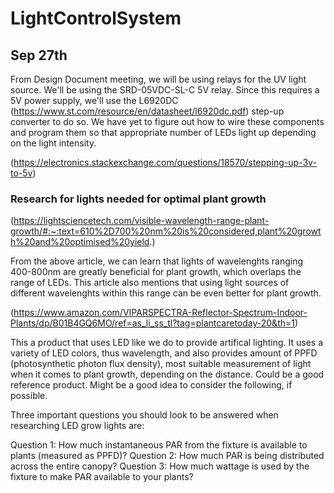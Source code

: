 # LightControlSystem

## Sep 27th

From Design Document meeting, we will be using relays for the UV light source. We'll be using the SRD-05VDC-SL-C 5V relay. Since this requires a 5V power supply, 
we'll use the L6920DC (https://www.st.com/resource/en/datasheet/l6920dc.pdf) step-up converter to do so. We have yet to figure out how to wire these components and
program them so that appropriate number of LEDs light up depending on the light intensity.

(https://electronics.stackexchange.com/questions/18570/stepping-up-3v-to-5v)


### Research for lights needed for optimal plant growth

(https://lightsciencetech.com/visible-wavelength-range-plant-growth/#:~:text=610%2D700%20nm%20is%20considered,plant%20growth%20and%20optimised%20yield.)

From the above article, we can learn that lights of wavelenghts ranging 400-800nm are greatly beneficial for plant growth, which overlaps the range of LEDs. 
This article also mentions that using light sources of different wavelenghts within this range can be even better for plant growth. 

(https://www.amazon.com/VIPARSPECTRA-Reflector-Spectrum-Indoor-Plants/dp/B01B4GQ6MO/ref=as_li_ss_tl?tag=plantcaretoday-20&th=1)

This a product that uses LED like we do to provide artifical lighting. It uses a variety of LED colors, thus wavelength, and also provides amount of PPFD 
(photosynthetic photon flux density), most suitable measurement of light when it comes to plant growth, depending on the distance. Could be a good reference product. 
Might be a good idea to consider the following, if possible.

Three important questions you should look to be answered when researching LED grow lights are:

Question 1: How much instantaneous PAR from the fixture is available to plants (measured as PPFD)? 
Question 2: How much PAR is being distributed across the entire canopy? 
Question 3: How much wattage is used by the fixture to make PAR available to your plants?
